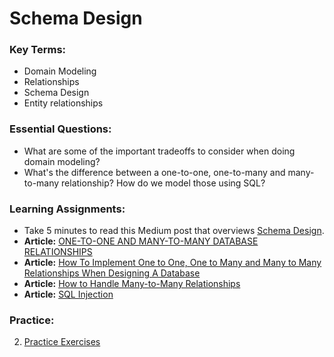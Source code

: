 # Schema Design 

### Key Terms:
+ Domain Modeling
+ Relationships
+ Schema Design
+ Entity relationships


### Essential Questions:
+ What are some of the important tradeoffs to consider when doing domain modeling?
+ What's the difference between a one-to-one, one-to-many and many-to-many relationship? How do we model those using SQL?

### Learning Assignments:
- Take 5 minutes to read this Medium post that overviews [Schema Design](https://medium.com/@kimtnguyen/relational-database-schema-design-overview-70e447ff66f9).
- **Article:** [ONE-TO-ONE AND MANY-TO-MANY DATABASE RELATIONSHIPS](https://blog.supportgroup.com/getting-started-with-relational-databases-one-to-one-and-many-to-many-relationships)
- **Article:** [How To Implement One to One, One to Many and Many to Many Relationships When Designing A Database](https://medium.com/@emekadc/how-to-implement-one-to-one-one-to-many-and-many-to-many-relationships-when-designing-a-database-9da2de684710) 
- **Article:** [How to Handle Many-to-Many Relationships](https://dzone.com/articles/how-to-handle-a-many-to-many-relationship-in-datab)
- **Article:** [SQL Injection](https://www.w3schools.com/sql/sql_injection.asp)

### Practice:
2. [Practice Exercises](./practice)
